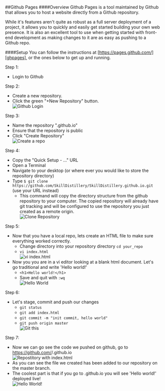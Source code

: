 ##Github Pages
####Overview
Github Pages is a tool maintained by Github that allows you to host a website directly from a Github repository.  
  
While it's features aren't quite as robust as a full server deployment of a project, it allows you to quickly and easily get started building your own web presence. It is also an excellent tool to use when getting started with front-end development as making changes to it are as easy as pushing to a Github repo.  

####Setup
You can follow the instructions at [https://pages.github.com/][ghpages], or the ones below to get up and running.  
  
Step 1:  
* Login to Github  
  
Step 2:  
* Create a new repository.
* Click the green "+New Repository" button.  
![Github Login](../imgs/gh_login.png)  
  
Step 3:  
* Name the repository "<YOUR USERNAME>.github.io"
* Ensure that the repository is public
* Click "Create Repository"  
![Create a repo](../imgs/create_repo.png)

Step 4:  
* Copy the "Quick Setup - ..." URL
* Open a Terminal
* Navigate to your desktop (or where ever you would like to store the repository directory)
* Type `$ git clone https://github.com/SkillDistillery/SkillDistillery.github.io.git` (use your URL instead)
    * This command will copy the directory structure from the github repository to your computer. The copied repository will already have git tracking and will be configured to use the repository you just created as a remote origin.  
![Clone Repository](../imgs/clone_repo.png)  
  
Step 5:  
* Now that you have a local repo, lets create an HTML file to make sure everything worked correctly.
    * Change directory into your repository directory `cd your_repo`
    * `vi index.html`  
![vi index.html](../imgs/cd_repo.png)
* Now you you are in a vi editor looking at a blank html document. Let's go traditional and write 'Hello world!'
    * `<h1>Hello world!</h1>`
    * Save and quit with `:wq`  
![Hello World](../imgs/vi_hello.png)  
  
Step 6:  
* Let's stage, commit and push our changes
    * `git status`
    * `git add index.html`
    * `git commit -m "init commit, hello world"`
    * `git push origin master`  
![Git this](../imgs/git_push.png)  
  
Step 7:  
* Now we can go see the code we pushed on github, go to https://github.com/<YOUR USERNAME>/<YOUR USERNAME>.github.io  
![Repostitory with index.html](../imgs/repo_content.png)  
* As you can see the file we created has been added to our repository on the master branch.
* The coolest part is that if you go to <YOUR USERNAME>.github.io you will see 'Hello world!' deployed live!  
![Hello World!](../imgs/hello_world_pages.png)

    
    


[ghpages]:https://pages.github.com/
